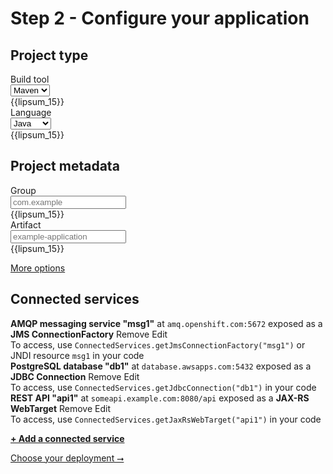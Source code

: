# Step 2 - Configure your application

<form markdown="1">

<section markdown="1">

## Project type

<div class="form-entry">
  <div class="entry-title">Build tool</div>
  <div class="entry-input">
    <select id="build-tool">
      <option value="maven">Maven</option>
      <option value="gradle">Gradle</option>
    </select>
  </div>
  <div class="entry-info">
    {{lipsum_15}}
  </div>
</div>

<div class="form-entry">
  <div class="entry-title">Language</div>
  <div class="entry-input">
    <select id="programming-language" name="programming-language">
      <option value="java">Java</option>
      <option value="kotlin">Kotlin</option>
      <option value="groovy">Groovy</option>
    </select>
  </div>
  <div class="entry-info">
    {{lipsum_15}}
  </div>
</div>

</section>
<section markdown="1">

## Project metadata

<div class="form-entry">
  <div class="entry-title">Group</div>
  <div class="entry-input">
    <input id="group" type="text" placeholder="com.example"/>
  </div>
  <div class="entry-info">
    {{lipsum_15}}
  </div>
</div>

<div class="form-entry">
  <div class="entry-title">Artifact</div>
  <div class="entry-input">
    <input id="artifact" type="text" placeholder="example-application"/>
  </div>
  <div class="entry-info">
    {{lipsum_15}}
  </div>
</div>

[More options]()

</section>
<section markdown="1">

## Connected services

<div class="item">
  <div class="item-icon"></div>
  <div class="item-text">
    <div class="item-description">
      <b>AMQP messaging service "msg1"</b> at <code>amq.openshift.com:5672</code> exposed as a <b>JMS ConnectionFactory</b>
      <a class="item-operation">Remove</a> <a class="item-operation">Edit</a>
    </div>
    <div class="item-info">
    To access, use <code>ConnectedServices.getJmsConnectionFactory("msg1")</code> or JNDI resource <code>msg1</code> in your code
    </div>
  </div>
</div>

<div class="item">
  <div class="item-icon"></div>
  <div class="item-text">
    <div class="item-summary">
      <b>PostgreSQL database "db1"</b> at <code>database.awsapps.com:5432</code> exposed as a <b>JDBC Connection</b>
      <a class="item-operation">Remove</a> <a class="item-operation">Edit</a>
    </div>
    <div class="item-info">
      To access, use <code>ConnectedServices.getJdbcConnection("db1")</code> in your code
    </div>
  </div>
</div>

<div class="item">
  <div class="item-icon"></div>
  <div class="item-text">
    <div class="item-summary">
      <b>REST API "api1"</b> at <code>someapi.example.com:8080/api</code> exposed as a <b>JAX-RS WebTarget</b>
      <a class="item-operation">Remove</a> <a class="item-operation">Edit</a>
    </div>
    <div class="item-info">
      To access, use <code>ConnectedServices.getJaxRsWebTarget("api1")</code> in your code
    </div>
  </div>
</div>

**[+ Add a connected service](add-connected-service.html)**

</section>
<section class="step-navigation" markdown="1">

<a class="big-button" href="choose-deployment.html">Choose your deployment &#11106;</a>

</section>

</form>
